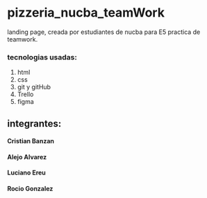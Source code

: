 # pizzeria_nucba_teamWork

landing page, creada por estudiantes de nucba para E5 practica de teamwork.

### tecnologias usadas:

1.  html
2.  css
3.  git y gitHub
4.  Trello
5.  figma

## integrantes:

#### Cristian Banzan

#### Alejo Alvarez

#### Luciano Ereu

#### Rocio Gonzalez
